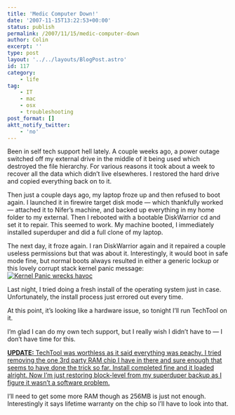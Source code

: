 ```yaml
---
title: 'Medic Computer Down!'
date: '2007-11-15T13:22:53+00:00'
status: publish
permalink: /2007/11/15/medic-computer-down
author: Colin
excerpt: ''
type: post
layout: '../../layouts/BlogPost.astro'
id: 117
category:
    - life
tag:
    - IT
    - mac
    - osx
    - troubleshooting
post_format: []
aktt_notify_twitter:
    - 'no'
---
```

Been in self tech support hell lately. A couple weeks ago, a power outage switched off my external drive in the middle of it being used which destroyed the file hierarchy. For various reasons it took about a week to recover all the data which didn’t live elsewheres. I restored the hard drive and copied everything back on to it.

Then just a couple days ago, my laptop froze up and then refused to boot again. I launched it in firewire target disk mode — which thankfully worked — attached it to Nifer’s machine, and backed up everything in my home folder to my external. Then I rebooted with a bootable DiskWarrior cd and set it to repair. This seemed to work. My machine booted, I immediately installed superduper and did a full clone of my laptop.

The next day, it froze again. I ran DiskWarrior again and it repaired a couple useless permissions but that was about it. Interestingly, it would boot in safe mode fine, but normal boots always resulted in either a generic lockup or this lovely corrupt stack kernel panic message: [![Kernel Panic wrecks havoc](https://catcubed.com/wp-content/uploads/2007/11/img_0895-t.jpg)](https://catcubed.com/wp-content/uploads/2007/11/img_0895.jpg)

Last night, I tried doing a fresh install of the operating system just in case. Unfortunately, the install process just errored out every time.

At this point, it’s looking like a hardware issue, so tonight I’ll run TechTool on it.

I’m glad I can do my own tech support, but I really wish I didn’t have to — I don’t have time for this.

<ins class="insertBlock" datetime="2007-11-16T08:30:44+00:00">**UPDATE:** TechTool was worthless as it said everything was peachy. I tried removing the one 3rd party RAM chip I have in there and sure enough that seems to have done the trick so far. Install completed fine and it loaded alright. Now I’m just restoring block-level from my superduper backup as I figure it wasn’t a software problem. </ins>

I’ll need to get some more RAM though as 256MB is just not enough. Interestingly it says lifetime warranty on the chip so I’ll have to look into that.